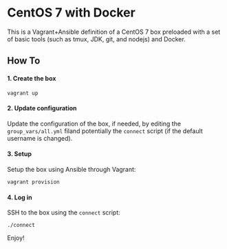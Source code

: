 # CentOS 7 with Docker

This is a Vagrant+Ansible definition of a CentOS 7 box preloaded with a set of basic tools
(such as tmux, JDK, git, and nodejs) and Docker.

## How To

#### 1. Create the box
```
vagrant up
```
#### 2. Update configuration
Update the configuration of the box, if needed, by editing the `group_vars/all.yml` filand potentially the `connect` script (if the default username is changed).

#### 3. Setup
Setup the box using Ansible through Vagrant:
```
vagrant provision
```

#### 4. Log in
SSH to the box using the `connect` script:
```
./connect
```

Enjoy!
